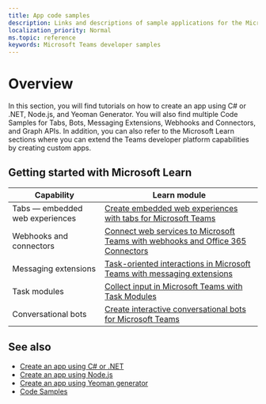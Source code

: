 ```yaml
---
title: App code samples
description: Links and descriptions of sample applications for the Microsoft Teams developer platform
localization_priority: Normal
ms.topic: reference
keywords: Microsoft Teams developer samples
---
```

# Overview

In this section, you will find tutorials on how to create an app using C# or .NET, Node.js, and Yeoman Generator. You will also find multiple Code Samples for Tabs, Bots, Messaging Extensions, Webhooks and Connectors, and Graph APIs. In addition, you can also refer to the Microsoft Learn sections where you can extend the Teams developer platform capabilities by creating custom apps.  

## Getting started with Microsoft Learn

| **Capability**| **Learn module**|
|--------|-------------|
| Tabs  — embedded web experiences  |  [Create embedded web experiences with tabs for Microsoft Teams](/learn/modules/embedded-web-experiences/) |
| Webhooks and connectors  |  [Connect web services to Microsoft Teams with webhooks and Office 365 Connectors](/learn/modules/msteams-webhooks-connectors/) |
|Messaging extensions  | [Task-oriented interactions in Microsoft Teams with messaging extensions](/learn/modules/msteams-messaging-extensions/)  |
| Task modules |  [Collect input in Microsoft Teams with Task Modules](/learn/modules/msteams-task-modules/) |
| Conversational bots  | [Create interactive conversational bots for Microsoft Teams](/learn/modules/msteams-conversation-bots/)  |

## See also

* [Create an app using C# or .NET](get-started-dotnet-app-studio.md)
* [Create an app using Node.js](get-started-nodejs-app-studio.md)
* [Create an app using Yeoman generator](get-started-yeoman.md)
* [Code Samples](https://github.com/OfficeDev/Microsoft-Teams-Samples)